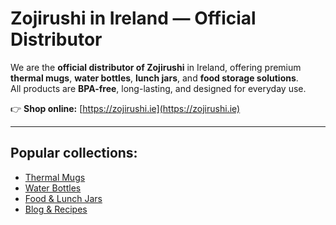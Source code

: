 # Zojirushi in Ireland — Official Distributor

We are the **official distributor of Zojirushi** in Ireland, offering premium **thermal mugs**, **water bottles**, **lunch jars**, and **food storage solutions**.  
All products are **BPA-free**, long-lasting, and designed for everyday use.

👉 **Shop online:** [https://zojirushi.ie](https://zojirushi.ie)

---

## Popular collections:
- [Thermal Mugs](https://zojirushi.ie/collections/mugs)
- [Water Bottles](https://zojirushi.ie/collections/water-bottles)
- [Food & Lunch Jars](https://zojirushi.ie/collections/food-jars)
- [Blog & Recipes](https://zojirushi.ie/blogs/news)
